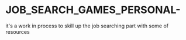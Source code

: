 # JOB_SEARCH_GAMES_PERSONAL-
it's a work in process to skill up the job searching part with some of  resources 
